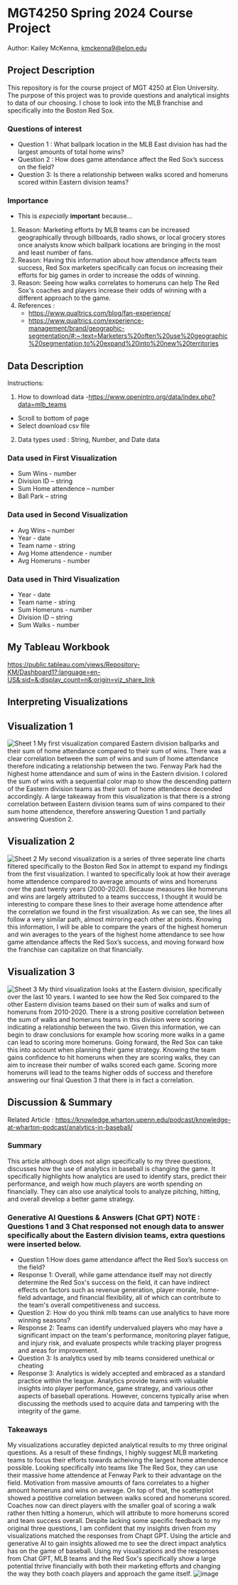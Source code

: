 # MGT4250 Spring 2024 Course Project
Author: Kailey McKenna, kmckenna9@elon.edu
## Project Description
This repository is for the course project of MGT 4250 at Elon University. The purpose of this project was to provide questions and analytical insights to data of our choosing. I chose to look into the MLB franchise and specifically into the Boston Red Sox.
### Questions of interest
- Question 1 : What ballpark location in the MLB East division has had the largest amounts of total home wins? 
- Question 2 :  How does game attendance affect the Red Sox’s success on the field?
- Question 3: Is there a relationship between walks scored and homeruns scored within Eastern division teams?
### Importance
- This is *especially* **important** because...
 1. Reason: Marketing efforts by MLB teams can be increased geographically through billboards, radio shows, or local grocery stores once analysts know which ballpark locations are bringing in the most and least number of fans.
 2. Reason: Having this information about how attendance affects team success, Red Sox marketers specifically can focus on increasing their efforts for big games in order to increase the odds of winning.
 3. Reason: Seeing how walks correlates to homeruns can help The Red Sox's coaches and players increase their odds of winning with a different approach to the game.
 4. References :
    - https://www.qualtrics.com/blog/fan-experience/
    - https://www.qualtrics.com/experience-management/brand/geographic-segmentation/#:~:text=Marketers%20often%20use%20geographic%20segmentation,to%20expand%20into%20new%20territories
## Data Description
Instructions:
1. How to download data
-https://www.openintro.org/data/index.php?data=mlb_teams
- Scroll to bottom of page
- Select download csv file
2. Data types used : String, Number, and Date data 
### Data used in First Visualization
- Sum Wins - number
- Division ID – string 
- Sum Home attendence – number 
- Ball Park – string 
### Data used in Second Visualization
- Avg Wins – number
- Year - date
- Team name - string
- Avg Home attendence - number
- Avg Homeruns - number
### Data used in Third Visualization
- Year - date
- Team name - string
- Sum Homeruns - number
- Division ID – string
- Sum Walks - number
## My Tableau Workbook
https://public.tableau.com/views/Repository-KM/Dashboard1?:language=en-US&:sid=&:display_count=n&:origin=viz_share_link
## Interpreting Visualizations
## Visualization 1
![Sheet 1](https://github.com/kmckenna9/mgt4250spring2024/assets/169082902/6116656d-ee16-4424-b048-599374f2e316)
My first visualization compared Eastern division ballparks and their sum of home attendance compared to their sum of wins. There was a clear correlation between the sum of wins and sum of home attendance therefore indicating a relationship between the two. Fenway Park had the highest home attendance and sum of wins in the Eastern division. I colored the sum of wins with a sequential color map to show the descending pattern of the Eastern division teams as their sum of home attendence decended accordingly. A large takeaway from this visualization is that there is a strong correlation between Eastern division teams sum of wins compared to their sum home attendence, therefore answering Question 1 and partially answering Question 2. 
## Visualization 2
![Sheet 2](https://github.com/kmckenna9/mgt4250spring2024/assets/169082902/7e5e8e34-973f-49fd-94df-c1a5a2338d7e)
My second visualization is a series of three seperate line charts filtered specifically to the Boston Red Sox in attempt to expand my findings from the first visualization. I wanted to specifically look at how their average home attendence compared to average amounts of wins and homeruns over the past twenty years (2000-2020). Because measures like homeruns and wins are largely attributed to a teams succcess, I thought it would be interesting to compare these lines to their average home attendence after the correlation we found in the first visualization. As we can see, the lines all follow a very similar path, almost mirroring each other at points. Knowing this information, I will be able to compare the years of the highest homerun and win averages to the years of the highest home attendance to see how game attendance affects the Red Sox’s success, and moving forward how the franchise can capitalize on that financially.  
## Visualization 3
![Sheet 3](https://github.com/kmckenna9/mgt4250spring2024/assets/169082902/cf0d8666-58c0-4d97-8265-0652433315f2)
My third visualization looks at the Eastern division, specifically over the last 10 years. I wanted to see how the Red Sox compared to the other Eastern division teams based on their sum of walks and sum of homeruns from 2010-2020. There is a strong positive correlation between the sum of walks and homeruns teams in this division were scoring indicating a relationship between the two. Given this information, we can begin to draw conclusions for example how scoring more walks in a game can lead to scoring more homeruns. Going forward, the Red Sox can take this into account when planning their game strategy. Knowing the team gains confidence to hit homeruns when they are scoring walks, they can aim to increase their number of walks scored each game. Scoring more homeruns will lead to the teams higher odds of success and therefore answering our final Question 3 that there is in fact a correlation.
## Discussion & Summary
Related Article : https://knowledge.wharton.upenn.edu/podcast/knowledge-at-wharton-podcast/analytics-in-baseball/
### Summary
This article although does not align specifically to my three questions, discusses how the use of analytics in baseball is changing the game. It specifically highlights how analytics are used to identify stars, predict their performance, and weigh how much players are worth spending on financially. They can also use analytical tools to analyze pitching, hitting, and overall develop a better game strategy. 
### Generative AI Questions & Answers (Chat GPT) NOTE : Questions 1 and 3 Chat responsed not enough data to answer specifically about the Eastern division teams, extra questions were inserted below.
- Question 1:How does game attendance affect the Red Sox’s success on the field?
- Response 1: Overall, while game attendance itself may not directly determine the Red Sox's success on the field, it can have indirect effects on factors such as revenue generation, player morale, home-field advantage, and financial flexibility, all of which can contribute to the team's overall competitiveness and success.
- Question 2: How do you think mlb teams can use analytics to have more winning seasons?
- Response 2: Teams can identify undervalued players who may have a significant impact on the team's performance, monitoring player fatigue, and injury risk, and evaluate prospects while tracking player progress and areas for improvement.
- Question 3: Is analytics used by mlb teams considered unethical or cheating
- Response 3: Analytics is widely accepted and embraced as a standard practice within the league. Analytics provide teams with valuable insights into player performance, game strategy, and various other aspects of baseball operations. However, concerns typically arise when discussing the methods used to acquire data and tampering with the integrity of the game.
### Takeaways
My visualizations accuratley depicted analytical results to my three original questions. As a result of these findings, I highly suggest  MLB marketing teams to focus their efforts towards acheiving the largest home attendence possible. Looking specifically into teams like The Red Sox, they can use their massive home attendence at Fenway Park to their advantage on the field. Motivation from massive amounts of fans correlates to a higher amount homeruns and wins on average. On top of that, the scatterplot showed a postitive correlation between walks scored and homeruns scored. Coaches now can direct players with the smaller goal of scoring a walk rather then hitting a homerun, which will attribute to more homeruns scored and team success overall. Despite lacking some specific feedback to my original three questions, I am confident that my insights driven from my visualizations matched the responses from Chapt GPT. Using the article and generative AI to gain insights allowed me to see the direct impact analytics has on the game of baseball. Using my visualizations and the responses from Chat GPT, MLB teams and the Red Sox's specifically show a large potential thrive financially with both their marketing efforts and changing the way they both coach players and approach the game itself. 
![image](https://github.com/kmckenna9/mgt4250spring2024/assets/169082902/f1c2029c-b4fe-4999-8454-4fb5d870be9a)
